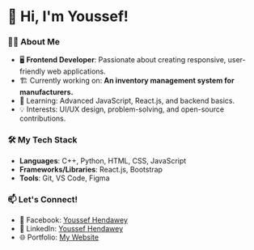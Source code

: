 # 👋 Hi, I'm Youssef!

### 👨‍💻 About Me
- 🖥️ **Frontend Developer**: Passionate about creating responsive, user-friendly web applications.
- 🏗️ Currently working on: **An inventory management system for manufacturers.**
- 🌱 Learning: Advanced JavaScript, React.js, and backend basics.
- 💡 Interests: UI/UX design, problem-solving, and open-source contributions.

### 🛠️ My Tech Stack
- **Languages**: C++, Python, HTML, CSS, JavaScript
- **Frameworks/Libraries**: React.js, Bootstrap
- **Tools**: Git, VS Code, Figma

### 📫 Let's Connect!
- 📘 Facebook: [Youssef Hendawey](https://www.facebook.com/youssef.hendawey)
- 💼 LinkedIn: [Youssef Hendawey](https://linkedin.com/in/youssef-abdelfattah-hendawiy-73678a259/)
- 🌐 Portfolio: [My Website](#)
